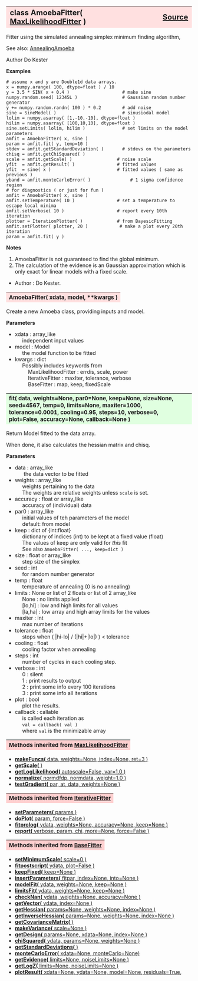 ---
---
<br><br>

<a name="AmoebaFitter"></a>
<table><thead style="background-color:#FFE0E0; width:100%; font-size:20px"><tr><th style="text-align:left">
<strong>class AmoebaFitter(</strong> <a href="./MaxLikelihoodFitter.html">MaxLikelihoodFitter</a> )</th><th style="text-align:right"><a href=https://github.com/dokester/BayesicFitting/blob/master/BayesicFitting/source/AmoebaFitter.py target=_blank>Source</a></th></tr></thead></table>

Fitter using the simulated annealing simplex minimum finding algorithm,

See also: [AnnealingAmoeba](./AnnealingAmoeba.md)

Author       Do Kester

<b>Examples</b>

    # assume x and y are Double1d data arrays.
    x = numpy.arange( 100, dtype=float ) / 10
    y = 3.5 * SIN( x + 0.4 )                    # make sine
    numpy.random.seed( 12345L )                 # Gaussian random number generator
    y += numpy.random.randn( 100 ) * 0.2        # add noise
    sine = SineModel( )                         # sinusiodal model
    lolim = numpy.asarray( [1,-10,-10], dtype=float )
    hilim = numpy.asarray( [100,10,10], dtype=float )
    sine.setLimits( lolim, hilim )              # set limits on the model parameters
    amfit = AmoebaFitter( x, sine )
    param = amfit.fit( y, temp=10 )
    stdev = amfit.getStandardDeviation( )       # stdevs on the parameters
    chisq = amfit.getChiSquared( )
    scale = amfit.getScale( )                 # noise scale
    yfit  = amfit.getResult( )                # fitted values
    yfit  = sine( x )                         # fitted values ( same as previous )
    yband = amfit.monteCarloError( )               # 1 sigma confidence region
    # for diagnostics ( or just for fun )
    amfit = AmoebaFitter( x, sine )
    amfit.setTemperature( 10 )                # set a temperature to escape local minima
    amfit.setVerbose( 10 )                    # report every 10th iteration
    plotter = IterationPlotter( )             # from BayesicFitting
    amfit.setPlotter( plotter, 20 )            # make a plot every 20th iteration
    param = amfit.fit( y )


<b>Notes</b>

1. AmoebaFitter is not guaranteed to find the global minimum.
2. The calculation of the evidence is an Gaussian approximation which is
only exact for linear models with a fixed scale.

* Author  :  Do Kester.


<a name="AmoebaFitter"></a>
<table><thead style="background-color:#FFE0E0; width:100%; font-size:15px"><tr><th style="text-align:left">
<strong>AmoebaFitter(</strong> xdata, model, **kwargs )
</th></tr></thead></table>

Create a new Amoeba class, providing inputs and model.

<b>Parameters</b>

* xdata  :  array_like
<br>&nbsp;&nbsp;&nbsp;&nbsp; independent input values
* model  :  Model
<br>&nbsp;&nbsp;&nbsp;&nbsp; the model function to be fitted
* kwargs  :  dict
<br>&nbsp;&nbsp;&nbsp;&nbsp; Possibly includes keywords from
<br>&nbsp;&nbsp;&nbsp;&nbsp;&nbsp;&nbsp;&nbsp;&nbsp; MaxLikelihoodFitter :   errdis, scale, power
<br>&nbsp;&nbsp;&nbsp;&nbsp;&nbsp;&nbsp;&nbsp;&nbsp; IterativeFitter :       maxIter, tolerance, verbose
<br>&nbsp;&nbsp;&nbsp;&nbsp;&nbsp;&nbsp;&nbsp;&nbsp; BaseFitter :            map, keep, fixedScale


<a name="fit"></a>
<table><thead style="background-color:#E0FFE0; width:100%; font-size:15px"><tr><th style="text-align:left">
<strong>fit(</strong> data, weights=None, par0=None, keep=None, size=None,
 seed=4567, temp=0, limits=None, maxiter=1000,
 tolerance=0.0001, cooling=0.95, steps=10,
 verbose=0, plot=False, accuracy=None, callback=None )
</th></tr></thead></table>
Return Model fitted to the data array.

When done, it also calculates the hessian matrix and chisq.

<b>Parameters</b>

* data  :  array_like
<br>&nbsp;&nbsp;&nbsp;&nbsp;&nbsp; the data vector to be fitted
* weights  :  array_like
<br>&nbsp;&nbsp;&nbsp;&nbsp; weights pertaining to the data
<br>&nbsp;&nbsp;&nbsp;&nbsp; The weights are relative weights unless `scale` is set.
* accuracy  :  float or array_like
<br>&nbsp;&nbsp;&nbsp;&nbsp; accuracy of (individual) data
* par0  :  array_like
<br>&nbsp;&nbsp;&nbsp;&nbsp; initial values of teh parameters of the model
<br>&nbsp;&nbsp;&nbsp;&nbsp; default: from model
* keep  :  dict of {int:float}
<br>&nbsp;&nbsp;&nbsp;&nbsp; dictionary of indices (int) to be kept at a fixed value (float)
<br>&nbsp;&nbsp;&nbsp;&nbsp; The values of keep are only valid for *this* fit
<br>&nbsp;&nbsp;&nbsp;&nbsp; See also `AmoebaFitter( ..., keep=dict )`
* size  :  float or array_like
<br>&nbsp;&nbsp;&nbsp;&nbsp; step size of the simplex
* seed  :  int
<br>&nbsp;&nbsp;&nbsp;&nbsp; for random number generator
* temp  :  float
<br>&nbsp;&nbsp;&nbsp;&nbsp; temperature of annealing (0 is no annealing)
* limits  :  None or list of 2 floats or list of 2 array_like
<br>&nbsp;&nbsp;&nbsp;&nbsp; None : no limits applied
<br>&nbsp;&nbsp;&nbsp;&nbsp; [lo,hi] : low and high limits for all values
<br>&nbsp;&nbsp;&nbsp;&nbsp; [la,ha] : low array and high array limits for the values
* maxiter  :  int
<br>&nbsp;&nbsp;&nbsp;&nbsp; max number of iterations
* tolerance  :  float
<br>&nbsp;&nbsp;&nbsp;&nbsp; stops when ( |hi-lo| / (|hi|+|lo|) ) < tolerance
* cooling  :  float
<br>&nbsp;&nbsp;&nbsp;&nbsp; cooling factor when annealing
* steps  :  int
<br>&nbsp;&nbsp;&nbsp;&nbsp; number of cycles in each cooling step.
* verbose  :  int
<br>&nbsp;&nbsp;&nbsp;&nbsp; 0 : silent
<br>&nbsp;&nbsp;&nbsp;&nbsp; 1 : print results to output
<br>&nbsp;&nbsp;&nbsp;&nbsp; 2 : print some info every 100 iterations
<br>&nbsp;&nbsp;&nbsp;&nbsp; 3 : print some info all iterations
* plot  :  bool
<br>&nbsp;&nbsp;&nbsp;&nbsp; plot the results.
* callback  :  callable
<br>&nbsp;&nbsp;&nbsp;&nbsp; is called each iteration as
<br>&nbsp;&nbsp;&nbsp;&nbsp; `val = callback( val )`
<br>&nbsp;&nbsp;&nbsp;&nbsp; where `val` is the minimizable array


<table><thead style="background-color:#FFD0D0; width:100%; font-size:15px"><tr><th style="text-align:left">
<strong>Methods inherited from</strong> <a href="./MaxLikelihoodFitter.html">MaxLikelihoodFitter</a></th></tr></thead></table>


* [<strong>makeFuncs(</strong> data, weights=None, index=None, ret=3 ) ](./MaxLikelihoodFitter.md#makeFuncs)
* [<strong>getScale(</strong> ) ](./MaxLikelihoodFitter.md#getScale)
* [<strong>getLogLikelihood(</strong> autoscale=False, var=1.0 ) ](./MaxLikelihoodFitter.md#getLogLikelihood)
* [<strong>normalize(</strong> normdfdp, normdata, weight=1.0 ) ](./MaxLikelihoodFitter.md#normalize)
* [<strong>testGradient(</strong> par, at, data, weights=None )](./MaxLikelihoodFitter.md#testGradient)


<table><thead style="background-color:#FFD0D0; width:100%; font-size:15px"><tr><th style="text-align:left">
<strong>Methods inherited from</strong> <a href="./IterativeFitter.html">IterativeFitter</a></th></tr></thead></table>


* [<strong>setParameters(</strong> params )](./IterativeFitter.md#setParameters)
* [<strong>doPlot(</strong> param, force=False )](./IterativeFitter.md#doPlot)
* [<strong>fitprolog(</strong> ydata, weights=None, accuracy=None, keep=None ) ](./IterativeFitter.md#fitprolog)
* [<strong>report(</strong> verbose, param, chi, more=None, force=False ) ](./IterativeFitter.md#report)


<table><thead style="background-color:#FFD0D0; width:100%; font-size:15px"><tr><th style="text-align:left">
<strong>Methods inherited from</strong> <a href="./BaseFitter.html">BaseFitter</a></th></tr></thead></table>


* [<strong>setMinimumScale(</strong> scale=0 ) ](./BaseFitter.md#setMinimumScale)
* [<strong>fitpostscript(</strong> ydata, plot=False ) ](./BaseFitter.md#fitpostscript)
* [<strong>keepFixed(</strong> keep=None ) ](./BaseFitter.md#keepFixed)
* [<strong>insertParameters(</strong> fitpar, index=None, into=None ) ](./BaseFitter.md#insertParameters)
* [<strong>modelFit(</strong> ydata, weights=None, keep=None )](./BaseFitter.md#modelFit)
* [<strong>limitsFit(</strong> ydata, weights=None, keep=None ) ](./BaseFitter.md#limitsFit)
* [<strong>checkNan(</strong> ydata, weights=None, accuracy=None )](./BaseFitter.md#checkNan)
* [<strong>getVector(</strong> ydata, index=None )](./BaseFitter.md#getVector)
* [<strong>getHessian(</strong> params=None, weights=None, index=None )](./BaseFitter.md#getHessian)
* [<strong>getInverseHessian(</strong> params=None, weights=None, index=None )](./BaseFitter.md#getInverseHessian)
* [<strong>getCovarianceMatrix(</strong> )](./BaseFitter.md#getCovarianceMatrix)
* [<strong>makeVariance(</strong> scale=None )](./BaseFitter.md#makeVariance)
* [<strong>getDesign(</strong> params=None, xdata=None, index=None )](./BaseFitter.md#getDesign)
* [<strong>chiSquared(</strong> ydata, params=None, weights=None )](./BaseFitter.md#chiSquared)
* [<strong>getStandardDeviations(</strong> )](./BaseFitter.md#getStandardDeviations)
* [<strong>monteCarloError(</strong> xdata=None, monteCarlo=None)](./BaseFitter.md#monteCarloError)
* [<strong>getEvidence(</strong> limits=None, noiseLimits=None )](./BaseFitter.md#getEvidence)
* [<strong>getLogZ(</strong> limits=None, noiseLimits=None )](./BaseFitter.md#getLogZ)
* [<strong>plotResult(</strong> xdata=None, ydata=None, model=None, residuals=True,](./BaseFitter.md#plotResult)
